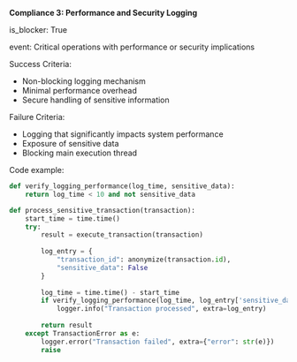 <b>Compliance 3: Performance and Security Logging</b>

is_blocker: True

event: Critical operations with performance or security implications

Success Criteria:
- Non-blocking logging mechanism
- Minimal performance overhead
- Secure handling of sensitive information

Failure Criteria:
- Logging that significantly impacts system performance
- Exposure of sensitive data
- Blocking main execution thread

Code example:

```python
def verify_logging_performance(log_time, sensitive_data):
    return log_time < 10 and not sensitive_data

def process_sensitive_transaction(transaction):
    start_time = time.time()
    try:
        result = execute_transaction(transaction)
        
        log_entry = {
            "transaction_id": anonymize(transaction.id),
            "sensitive_data": False
        }
        
        log_time = time.time() - start_time
        if verify_logging_performance(log_time, log_entry['sensitive_data']):
            logger.info("Transaction processed", extra=log_entry)
        
        return result
    except TransactionError as e:
        logger.error("Transaction failed", extra={"error": str(e)})
        raise
```

